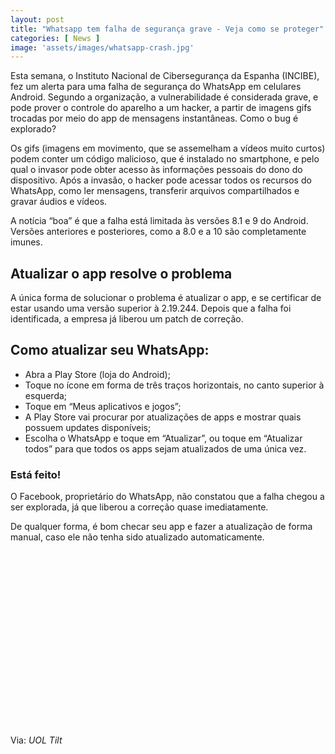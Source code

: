 ```yaml
---
layout: post
title: "Whatsapp tem falha de segurança grave - Veja como se proteger"
categories: [ News ]
image: 'assets/images/whatsapp-crash.jpg'
---
```


Esta semana, o Instituto Nacional de Cibersegurança da Espanha (INCIBE), fez um alerta para uma falha de segurança do WhatsApp em celulares Android. Segundo a organização, a vulnerabilidade é considerada grave, e pode prover o controle do aparelho a um hacker, a partir de imagens gifs trocadas por meio do app de mensagens instantâneas.
Como o bug é explorado?

Os gifs (imagens em movimento, que se assemelham a vídeos muito curtos) podem conter um código malicioso, que é instalado no smartphone, e pelo qual o invasor pode obter acesso às informações pessoais do dono do dispositivo. Após a invasão, o hacker pode acessar todos os recursos do WhatsApp, como ler mensagens, transferir arquivos compartilhados e gravar áudios e vídeos.

<script async src="//pagead2.googlesyndication.com/pagead/js/adsbygoogle.js"></script>
<ins class="adsbygoogle"
style="display:block; text-align:center;"
data-ad-layout="in-article"
data-ad-format="fluid"
data-ad-client="ca-pub-2838251107855362"
data-ad-slot="8549252987"></ins>
<script>
(adsbygoogle = window.adsbygoogle || []).push({});
</script>

A notícia “boa” é que a falha está limitada às versões 8.1 e 9 do Android. Versões anteriores e posteriores, como a 8.0 e a 10 são completamente imunes.

## Atualizar o app resolve o problema

A única forma de solucionar o problema é atualizar o app, e se certificar de estar usando uma versão superior à 2.19.244. Depois que a falha foi identificada, a empresa já liberou um patch de correção.

## Como atualizar seu WhatsApp:

+ Abra a Play Store (loja do Android);
+ Toque no ícone em forma de três traços horizontais, no canto superior à esquerda;
+ Toque em “Meus aplicativos e jogos”;
+ A Play Store vai procurar por atualizações de apps e mostrar quais possuem updates disponíveis;
+ Escolha o WhatsApp e toque em “Atualizar”, ou toque em “Atualizar todos” para que todos os apps sejam atualizados de uma única vez.

### Está feito!

O Facebook, proprietário do WhatsApp, não constatou que a falha chegou a ser explorada, já que liberou a correção quase imediatamente.

De qualquer forma, é bom checar seu app e fazer a atualização de forma manual, caso ele não tenha sido atualizado automaticamente.

<script async src="//pagead2.googlesyndication.com/pagead/js/adsbygoogle.js"></script>
<ins class="adsbygoogle"
style="display:inline-block;width:336px;height:280px"
data-ad-client="ca-pub-2838251107855362"
data-ad-slot="5351066970"></ins>
<script>
(adsbygoogle = window.adsbygoogle || []).push({});
</script>

Via: *UOL Tilt*

<script async src="//pagead2.googlesyndication.com/pagead/js/adsbygoogle.js"></script>
<!-- Games Root -->
<ins class="adsbygoogle"
style="display:inline-block;width:336px;height:50px"
data-ad-client="ca-pub-2838251107855362"
data-ad-slot="5351066970"></ins>
<script>
(adsbygoogle = window.adsbygoogle || []).push({});
</script>


